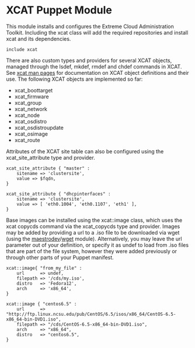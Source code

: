 XCAT Puppet Module
==================
This module installs and configures the Extreme Cloud Administration Toolkit.  Including the xcat class will add the required repositories and install xcat and its dependencies.  

    include xcat

There are also custom types and providers for several XCAT objects, managed through the lsdef, mkdef, rmdef and chdef commands in XCAT.  See [xcat man pages](http://xcat.sourceforge.net/man5/xcatdb.5.html#object_definitions) for documentation on XCAT object definitions and their use.  The following XCAT objects are implemented so far:

- xcat_boottarget
- xcat_firmware
- xcat_group
- xcat_network
- xcat_node
- xcat_osdistro
- xcat_osdistroupdate
- xcat_osimage
- xcat_route

Attributes of the XCAT site table can also be configured using the xcat_site_attribute type and provider.

    xcat_site_attribute { "master" :
        sitename => 'clustersite',
        value => $fqdn,
    }
    
    xcat_site_attribute { "dhcpinterfaces" :
        sitename => 'clustersite',
        value => [ 'eth0.1004', 'eth0.1107', 'eth1' ],
    }
    
Base images can be installed using the xcat::image class, which uses the xcat copycds command via the xcat_copycds type and provider.  Images may be added by providing a url to a .iso file to be downloaded via wget (using the [maestrodev](https://forge.puppetlabs.com/maestrodev)/[wget](https://forge.puppetlabs.com/maestrodev/wget) module).  Alternatively, you may leave the url parameter out of your definition, or specify it as undef to load from .iso files that are part of the file system, however they were added previously or through other parts of your Puppet manifest.

    xcat::image{ "from_my_file" :
        url      => undef,
        filepath => '/cds/my.iso',
        distro   => 'Fedora12',
        arch     => 'x86_64',
    }
    
    xcat::image { "centos6.5" :
        url      => "http://ftp.linux.ncsu.edu/pub/CentOS/6.5/isos/x86_64/CentOS-6.5-x86_64-bin-DVD1.iso",
        filepath => "/cds/CentOS-6.5-x86_64-bin-DVD1.iso",
        arch     => "x86_64",
        distro   => "centos6.5",
    }

